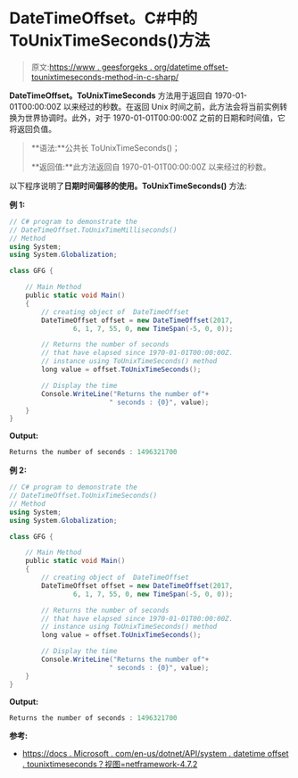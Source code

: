 # DateTimeOffset。C#中的 ToUnixTimeSeconds()方法

> 原文:[https://www . geesforgeks . org/datetime offset-tounixtimeseconds-method-in-c-sharp/](https://www.geeksforgeeks.org/datetimeoffset-tounixtimeseconds-method-in-c-sharp/)

**DateTimeOffset。ToUnixTimeSeconds** 方法用于返回自 1970-01-01T00:00:00Z 以来经过的秒数。在返回 Unix 时间之前，此方法会将当前实例转换为世界协调时。此外，对于 1970-01-01T00:00:00Z 之前的日期和时间值，它将返回负值。

> **语法:**公共长 ToUnixTimeSeconds()；
> 
> **返回值:**此方法返回自 1970-01-01T00:00:00Z 以来经过的秒数。

以下程序说明了**日期时间偏移的使用。ToUnixTimeSeconds()** 方法:

**例 1:**

```cs
// C# program to demonstrate the
// DateTimeOffset.ToUnixTimeMilliseconds()
// Method
using System;
using System.Globalization;

class GFG {

    // Main Method
    public static void Main()
    {
        // creating object of  DateTimeOffset
        DateTimeOffset offset = new DateTimeOffset(2017,
                6, 1, 7, 55, 0, new TimeSpan(-5, 0, 0));

        // Returns the number of seconds
        // that have elapsed since 1970-01-01T00:00:00Z.
        // instance using ToUnixTimeSeconds() method
        long value = offset.ToUnixTimeSeconds();

        // Display the time
        Console.WriteLine("Returns the number of"+
                         " seconds : {0}", value);
    }
}
```

**Output:**

```cs
Returns the number of seconds : 1496321700

```

**例 2:**

```cs
// C# program to demonstrate the
// DateTimeOffset.ToUnixTimeSeconds()
// Method
using System;
using System.Globalization;

class GFG {

    // Main Method
    public static void Main()
    {
        // creating object of  DateTimeOffset
        DateTimeOffset offset = new DateTimeOffset(2017,
                6, 1, 7, 55, 0, new TimeSpan(-5, 0, 0));

        // Returns the number of seconds
        // that have elapsed since 1970-01-01T00:00:00Z.
        // instance using ToUnixTimeSeconds() method
        long value = offset.ToUnixTimeSeconds();

        // Display the time
        Console.WriteLine("Returns the number of"+
                         " seconds : {0}", value);
    }
}
```

**Output:**

```cs
Returns the number of seconds : 1496321700

```

**参考:**

*   [https://docs . Microsoft . com/en-us/dotnet/API/system . datetime offset . tounixtimeseconds？视图=netframework-4.7.2](https://docs.microsoft.com/en-us/dotnet/api/system.datetimeoffset.tounixtimeseconds?view=netframework-4.7.2)